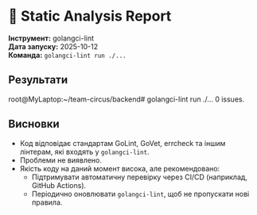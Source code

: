 # 🧩 Static Analysis Report

**Інструмент:** golangci-lint  
**Дата запуску:** 2025-10-12  
**Команда:** `golangci-lint run ./...`

## Результати
root@MyLaptop:~/team-circus/backend# golangci-lint run ./...
0 issues.

## Висновки
- Код відповідає стандартам GoLint, GoVet, errcheck та іншим лінтерам, які входять у `golangci-lint`.
- Проблеми не виявлено.
- Якість коду на даний момент висока, але рекомендовано:
  - Підтримувати автоматичну перевірку через CI/CD (наприклад, GitHub Actions).
  - Періодично оновлювати `golangci-lint`, щоб не пропускати нові правила.
